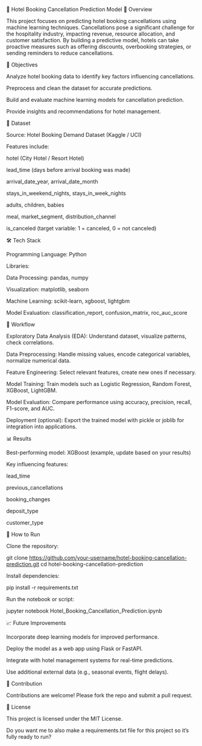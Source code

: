 🏨 Hotel Booking Cancellation Prediction Model
📌 Overview

This project focuses on predicting hotel booking cancellations using machine learning techniques. Cancellations pose a significant challenge for the hospitality industry, impacting revenue, resource allocation, and customer satisfaction. By building a predictive model, hotels can take proactive measures such as offering discounts, overbooking strategies, or sending reminders to reduce cancellations.

🎯 Objectives

Analyze hotel booking data to identify key factors influencing cancellations.

Preprocess and clean the dataset for accurate predictions.

Build and evaluate machine learning models for cancellation prediction.

Provide insights and recommendations for hotel management.

📂 Dataset

Source: Hotel Booking Demand Dataset (Kaggle / UCI)

Features include:

hotel (City Hotel / Resort Hotel)

lead_time (days before arrival booking was made)

arrival_date_year, arrival_date_month

stays_in_weekend_nights, stays_in_week_nights

adults, children, babies

meal, market_segment, distribution_channel

is_canceled (target variable: 1 = canceled, 0 = not canceled)

🛠️ Tech Stack

Programming Language: Python

Libraries:

Data Processing: pandas, numpy

Visualization: matplotlib, seaborn

Machine Learning: scikit-learn, xgboost, lightgbm

Model Evaluation: classification_report, confusion_matrix, roc_auc_score

🔄 Workflow

Exploratory Data Analysis (EDA): Understand dataset, visualize patterns, check correlations.

Data Preprocessing: Handle missing values, encode categorical variables, normalize numerical data.

Feature Engineering: Select relevant features, create new ones if necessary.

Model Training: Train models such as Logistic Regression, Random Forest, XGBoost, LightGBM.

Model Evaluation: Compare performance using accuracy, precision, recall, F1-score, and AUC.

Deployment (optional): Export the trained model with pickle or joblib for integration into applications.

📊 Results

Best-performing model: XGBoost (example, update based on your results)

Key influencing features:

lead_time

previous_cancellations

booking_changes

deposit_type

customer_type

🚀 How to Run

Clone the repository:

git clone https://github.com/your-username/hotel-booking-cancellation-prediction.git
cd hotel-booking-cancellation-prediction


Install dependencies:

pip install -r requirements.txt


Run the notebook or script:

jupyter notebook Hotel_Booking_Cancellation_Prediction.ipynb

📈 Future Improvements

Incorporate deep learning models for improved performance.

Deploy the model as a web app using Flask or FastAPI.

Integrate with hotel management systems for real-time predictions.

Use additional external data (e.g., seasonal events, flight delays).

🤝 Contribution

Contributions are welcome! Please fork the repo and submit a pull request.

📜 License

This project is licensed under the MIT License.

Do you want me to also make a requirements.txt file for this project so it’s fully ready to run?
